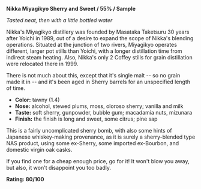 ﻿**Nikka Miyagikyo Sherry and Sweet / 55% / Sample**

*Tasted neat, then with a little bottled water*

Nikka's Miyagikyo distillery was founded by Masataka Taketsuru 30 years after Yoichi in 1989, out of a desire to expand the scope of Nikka's blending operations.  Situated at the junction of two rivers, Miyagikyo operates different, larger pot stills than Yoichi, with a longer distillation time from indirect steam heating. Also, Nikka's only 2 Coffey stills for grain distillation were relocated there in 1999. 

There is not much about this, except that it's single malt -- so no grain made it in -- and it's been aged in Sherry barrels for an unspecified length of time.

* **Color:** tawny (1.4)
* **Nose:** alcohol, stewed plums, moss, oloroso sherry; vanilla and milk
* **Taste:** soft sherry, gunpowder, bubble gum; macadamia nuts, mizunara
* **Finish:** the finish is long and sweet, some citrus; pine sap

This is a fairly uncomplicated sherry bomb, with also some hints of Japanese whiskey-making provenance, as it is surely a sherry-blended type NAS product, using some ex-Sherry, some imported ex-Bourbon, and domestic virgin oak casks.

If you find one for a cheap enough price, go for it!  It won't blow you away, but also, it won't disappoint you too badly.

**Rating: 80/100**